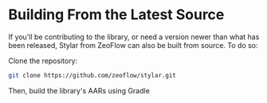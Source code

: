 <!--docs:
title: "Building From Source"
layout: landing
section: docs
path: /docs/building-from-source/
-->

# Building From the Latest Source

If you'll be contributing to the library, or need a version newer than what has
been released, Stylar from ZeoFlow can also be built from source.
To do so:

Clone the repository:

```sh
git clone https://github.com/zeoflow/stylar.git
```

Then, build the library's AARs using Gradle